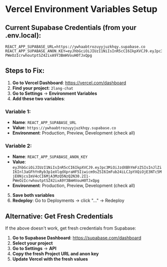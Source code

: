 # Vercel Environment Variables Setup

## Current Supabase Credentials (from your .env.local):

```
REACT_APP_SUPABASE_URL=https://ywhaabtrozuyyjuzkhqy.supabase.co
REACT_APP_SUPABASE_ANON_KEY=eyJhbGciOiJIUzI1NiIsInR5cCI6IkpXVCJ9.eyJpc3MiOiJzdXBhYmFzZSIsInJlZiI6Inl3aGFhYnRyb3p1eXlqdXpraHF5Iiwicm9sZSI6ImFub24iLCJpYXQiOjE3NTc5MjE0NjcsImV4cCI6MjA3MzQ5NzQ2N30.2I1-PWeOzIcrwhoutptSZ42ixA9Y3BmHVouH0TJxQpg
```

## Steps to Fix:

1. **Go to Vercel Dashboard**: https://vercel.com/dashboard
2. **Find your project**: `2lang-chat`
3. **Go to Settings** → **Environment Variables**
4. **Add these two variables**:

### Variable 1:
- **Name**: `REACT_APP_SUPABASE_URL`
- **Value**: `https://ywhaabtrozuyyjuzkhqy.supabase.co`
- **Environment**: Production, Preview, Development (check all)

### Variable 2:
- **Name**: `REACT_APP_SUPABASE_ANON_KEY`
- **Value**: `eyJhbGciOiJIUzI1NiIsInR5cCI6IkpXVCJ9.eyJpc3MiOiJzdXBhYmFzZSIsInJlZiI6Inl3aGFhYnRyb3p1eXlqdXpraHF5Iiwicm9sZSI6ImFub24iLCJpYXQiOjE3NTc5MjE0NjcsImV4cCI6MjA3MzQ5NzQ2N30.2I1-PWeOzIcrwhoutptSZ42ixA9Y3BmHVouH0TJxQpg`
- **Environment**: Production, Preview, Development (check all)

5. **Save both variables**
6. **Redeploy**: Go to Deployments → click "..." → Redeploy

## Alternative: Get Fresh Credentials

If the above doesn't work, get fresh credentials from Supabase:

1. **Go to Supabase Dashboard**: https://supabase.com/dashboard
2. **Select your project**
3. **Go to Settings** → **API**
4. **Copy the fresh Project URL and anon key**
5. **Update Vercel with the fresh values**
